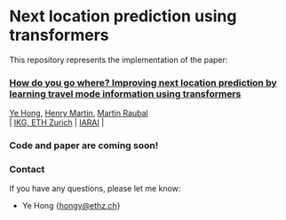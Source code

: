 # Next location prediction using transformers

This repository represents the implementation of the paper:

### [How do you go where? Improving next location prediction by learning travel mode information using transformers]()
[Ye Hong](https://scholar.google.com/citations?user=dnaRSnwAAAAJ&hl=en), [Henry Martin](https://n.ethz.ch/~martinhe/), [Martin Raubal](https://raubal.ethz.ch/)\
| [IKG, ETH Zurich](https://gis.ethz.ch/en/) | [IARAI](https://www.iarai.ac.at/) |

### Code and paper are coming soon! 

### Contact
If you have any questions, please let me know: 
- Ye Hong {hongy@ethz.ch}
